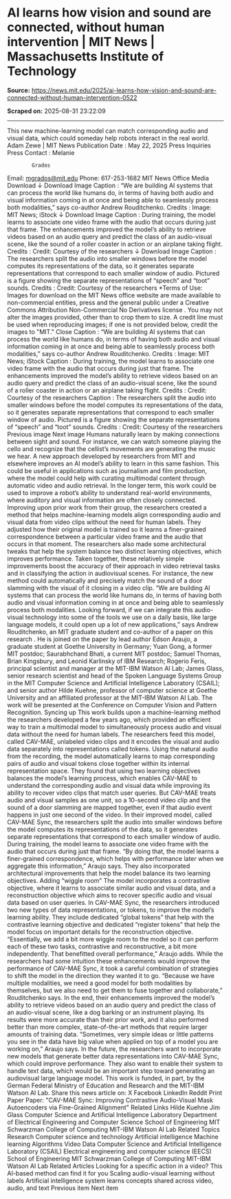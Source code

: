 # AI learns how vision and sound are connected, without human intervention | MIT News | Massachusetts Institute of Technology

**Source:** https://news.mit.edu/2025/ai-learns-how-vision-and-sound-are-connected-without-human-intervention-0522

**Scraped on:** 2025-08-31 23:22:09

---

This new machine-learning model can match corresponding audio and visual data, which could someday help robots interact in the real world.
Adam Zewe
|
MIT News
Publication Date
:
May 22, 2025
Press Inquiries
Press Contact
:
Melanie        

            Grados
Email:
mgrados@mit.edu
Phone:
617-253-1682
MIT News Office
Media Download
↓
Download Image
Caption
:
“We are building AI systems that can process the world like humans do, in terms of having both audio and visual information coming in at once and being able to seamlessly process both modalities,” says co-author Andrew Rouditchenko.
Credits
:
Image: MIT News; iStock
↓
Download Image
Caption
:
During training, the model learns to associate one video frame with the audio that occurs during just that frame. The enhancements improved the model’s ability to retrieve videos based on an audio query and predict the class of an audio-visual scene, like the sound of a roller coaster in action or an airplane taking flight.
Credits
:
Credit: Courtesy of the researchers
↓
Download Image
Caption
:
The researchers split the audio into smaller windows before the model computes its representations of the data, so it generates separate representations that correspond to each smaller window of audio. Pictured is a figure showing the separate representations of “speech” and “toot” sounds.
Credits
:
Credit: Courtesy of the researchers
*Terms of Use:
Images for download on the MIT News office website are made available to non-commercial entities, press and the general public under a
Creative Commons Attribution Non-Commercial No Derivatives license
.
    You may not alter the images provided, other than to crop them to size. A credit line must be used when reproducing images; if one is not provided 
    below, credit the images to "MIT."
Close
Caption
:
“We are building AI systems that can process the world like humans do, in terms of having both audio and visual information coming in at once and being able to seamlessly process both modalities,” says co-author Andrew Rouditchenko.
Credits
:
Image: MIT News; iStock
Caption
:
During training, the model learns to associate one video frame with the audio that occurs during just that frame. The enhancements improved the model’s ability to retrieve videos based on an audio query and predict the class of an audio-visual scene, like the sound of a roller coaster in action or an airplane taking flight.
Credits
:
Credit: Courtesy of the researchers
Caption
:
The researchers split the audio into smaller windows before the model computes its representations of the data, so it generates separate representations that correspond to each smaller window of audio. Pictured is a figure showing the separate representations of “speech” and “toot” sounds.
Credits
:
Credit: Courtesy of the researchers
Previous image
Next image
Humans naturally learn by making connections between sight and sound. For instance, we can watch someone playing the cello and recognize that the cellist’s movements are generating the music we hear.
A new approach developed by researchers from MIT and elsewhere improves an AI model’s ability to learn in this same fashion. This could be useful in applications such as journalism and film production, where the model could help with curating multimodal content through automatic video and audio retrieval.
In the longer term, this work could be used to improve a robot’s ability to understand real-world environments, where auditory and visual information are often closely connected.
Improving upon prior work from their group, the researchers created a method that helps machine-learning models align corresponding audio and visual data from video clips without the need for human labels.
They adjusted how their original model is trained so it learns a finer-grained correspondence between a particular video frame and the audio that occurs in that moment. The researchers also made some architectural tweaks that help the system balance two distinct learning objectives, which improves performance.
Taken together, these relatively simple improvements boost the accuracy of their approach in video retrieval tasks and in classifying the action in audiovisual scenes. For instance, the new method could automatically and precisely match the sound of a door slamming with the visual of it closing in a video clip.
“We are building AI systems that can process the world like humans do, in terms of having both audio and visual information coming in at once and being able to seamlessly process both modalities. Looking forward, if we can integrate this audio-visual technology into some of the tools we use on a daily basis, like large language models, it could open up a lot of new applications,” says Andrew Rouditchenko, an MIT graduate student and co-author of a
paper on this research
.
He is joined on the paper by lead author Edson Araujo, a graduate student at Goethe University in Germany; Yuan Gong, a former MIT postdoc; Saurabhchand Bhati, a current MIT postdoc; Samuel Thomas, Brian Kingsbury, and Leonid Karlinsky of IBM Research; Rogerio Feris, principal scientist and manager at the MIT-IBM Watson AI Lab; James Glass, senior research scientist and head of the Spoken Language Systems Group in the MIT Computer Science and Artificial Intelligence Laboratory (CSAIL); and senior author Hilde Kuehne, professor of computer science at Goethe University and an affiliated professor at the MIT-IBM Watson AI Lab. The work will be presented at the Conference on Computer Vision and Pattern Recognition.
Syncing up
This work builds upon a machine-learning method
the researchers developed
a few years ago, which provided an efficient way to train a multimodal model to simultaneously process audio and visual data without the need for human labels.
The researchers feed this model, called CAV-MAE, unlabeled video clips and it encodes the visual and audio data separately into representations called tokens. Using the natural audio from the recording, the model automatically learns to map corresponding pairs of audio and visual tokens close together within its internal representation space.
They found that using two learning objectives balances the model’s learning process, which enables CAV-MAE to understand the corresponding audio and visual data while improving its ability to recover video clips that match user queries.
But CAV-MAE treats audio and visual samples as one unit, so a 10-second video clip and the sound of a door slamming are mapped together, even if that audio event happens in just one second of the video.
In their improved model, called CAV-MAE Sync, the researchers split the audio into smaller windows before the model computes its representations of the data, so it generates separate representations that correspond to each smaller window of audio.
During training, the model learns to associate one video frame with the audio that occurs during just that frame.
“By doing that, the model learns a finer-grained correspondence, which helps with performance later when we aggregate this information,” Araujo says.
They also incorporated architectural improvements that help the model balance its two learning objectives.
Adding “wiggle room”
The model incorporates a contrastive objective, where it learns to associate similar audio and visual data, and a reconstruction objective which aims to recover specific audio and visual data based on user queries.
In CAV-MAE Sync, the researchers introduced two new types of data representations, or tokens, to improve the model’s learning ability.
They include dedicated “global tokens” that help with the contrastive learning objective and dedicated “register tokens” that help the model focus on important details for the reconstruction objective.
“Essentially, we add a bit more wiggle room to the model so it can perform each of these two tasks, contrastive and reconstructive, a bit more independently. That benefitted overall performance,” Araujo adds.
While the researchers had some intuition these enhancements would improve the performance of CAV-MAE Sync, it took a careful combination of strategies to shift the model in the direction they wanted it to go.
“Because we have multiple modalities, we need a good model for both modalities by themselves, but we also need to get them to fuse together and collaborate,” Rouditchenko says.
In the end, their enhancements improved the model’s ability to retrieve videos based on an audio query and predict the class of an audio-visual scene, like a dog barking or an instrument playing.
Its results were more accurate than their prior work, and it also performed better than more complex, state-of-the-art methods that require larger amounts of training data.
“Sometimes, very simple ideas or little patterns you see in the data have big value when applied on top of a model you are working on,” Araujo says.
In the future, the researchers want to incorporate new models that generate better data representations into CAV-MAE Sync, which could improve performance. They also want to enable their system to handle text data, which would be an important step toward generating an audiovisual large language model.
This work is funded, in part, by the German Federal Ministry of Education and Research and the MIT-IBM Watson AI Lab.
Share
this news article on:
X
Facebook
LinkedIn
Reddit
Print
Paper
Paper: "CAV-MAE Sync: Improving Contrastive Audio-Visual Mask Autoencoders via Fine-Grained Alignment"
Related Links
Hilde Kuehne
Jim Glass
Computer Science and Artificial Intelligence Laboratory
Department of Electrical Engineering and Computer Science
School of Engineering
MIT Schwarzman College of Computing
MIT-IBM Watson AI Lab
Related Topics
Research
Computer science and technology
Artificial intelligence
Machine learning
Algorithms
Video
Data
Computer Science and Artificial Intelligence Laboratory (CSAIL)
Electrical engineering and computer science (EECS)
School of Engineering
MIT Schwarzman College of Computing
MIT-IBM Watson AI Lab
Related Articles
Looking for a specific action in a video? This AI-based method can find it for you
Scaling audio-visual learning without labels
Artificial intelligence system learns concepts shared across video, audio, and text
Previous item
Next item